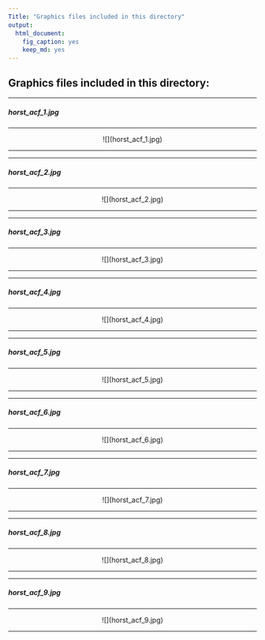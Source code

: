 ```yaml
---
Title: "Graphics files included in this directory"
output:
  html_document:
    fig_caption: yes
    keep_md: yes
---
```


## Graphics files included in this directory:


***

##### horst_acf_1.jpg

***

<center>![](horst_acf_1.jpg)</center>

***

 

***

##### horst_acf_2.jpg

***

<center>![](horst_acf_2.jpg)</center>

***

 

***

##### horst_acf_3.jpg

***

<center>![](horst_acf_3.jpg)</center>

***

 

***

##### horst_acf_4.jpg

***

<center>![](horst_acf_4.jpg)</center>

***

 

***

##### horst_acf_5.jpg

***

<center>![](horst_acf_5.jpg)</center>

***

 

***

##### horst_acf_6.jpg

***

<center>![](horst_acf_6.jpg)</center>

***

 

***

##### horst_acf_7.jpg

***

<center>![](horst_acf_7.jpg)</center>

***

 

***

##### horst_acf_8.jpg

***

<center>![](horst_acf_8.jpg)</center>

***

 

***

##### horst_acf_9.jpg

***

<center>![](horst_acf_9.jpg)</center>

***
